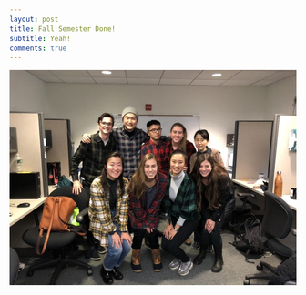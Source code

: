 ```yaml
---
layout: post
title: Fall Semester Done!
subtitle: Yeah!
comments: true
---
```


![title](/img/fall2019_biostats_cohort)
